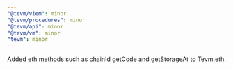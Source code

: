 ```yaml
---
"@tevm/viem": minor
"@tevm/procedures": minor
"@tevm/api": minor
"@tevm/vm": minor
"tevm": minor
---
```


Added eth methods such as chainId getCode and getStorageAt to Tevm.eth.
